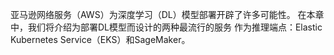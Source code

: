 亚马逊网络服务（AWS）为深度学习（DL）模型部署开辟了许多可能性。
在本章中，我们将介绍为部署DL模型而设计的两种最流行的服务
作为推理端点：Elastic Kubernetes Service（EKS）和SageMaker。
